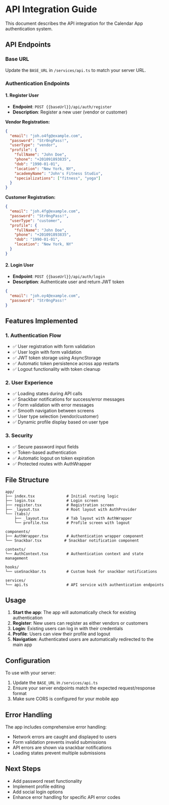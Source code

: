 # API Integration Guide

This document describes the API integration for the Calendar App authentication system.

## API Endpoints

### Base URL
Update the `BASE_URL` in `/services/api.ts` to match your server URL.

### Authentication Endpoints

#### 1. Register User
- **Endpoint**: `POST {{baseUrl}}/api/auth/register`
- **Description**: Register a new user (vendor or customer)

**Vendor Registration:**
```json
{
  "email": "joh.o4fg@example.com",
  "password": "Str0ngPass!",
  "userType": "vendor",
  "profile": {
    "fullName": "John Doe",
    "phone": "+201091893835",
    "dob": "1990-01-01",
    "location": "New York, NY",
    "academyName": "John's Fitness Studio",
    "specializations": ["fitness", "yoga"]
  }
}
```

**Customer Registration:**
```json
{
  "email": "joh.4fg@example.com",
  "password": "Str0ngPass!",
  "userType": "customer",
  "profile": {
    "fullName": "John Doe",
    "phone": "+201091893835",
    "dob": "1990-01-01",
    "location": "New York, NY"
  }
}
```

#### 2. Login User
- **Endpoint**: `POST {{baseUrl}}/api/auth/login`
- **Description**: Authenticate user and return JWT token

```json
{
  "email": "joh.oy4@example.com",
  "password": "Str0ngPass!"
}
```

## Features Implemented

### 1. Authentication Flow
- ✅ User registration with form validation
- ✅ User login with form validation
- ✅ JWT token storage using AsyncStorage
- ✅ Automatic token persistence across app restarts
- ✅ Logout functionality with token cleanup

### 2. User Experience
- ✅ Loading states during API calls
- ✅ Snackbar notifications for success/error messages
- ✅ Form validation with error messages
- ✅ Smooth navigation between screens
- ✅ User type selection (vendor/customer)
- ✅ Dynamic profile display based on user type

### 3. Security
- ✅ Secure password input fields
- ✅ Token-based authentication
- ✅ Automatic logout on token expiration
- ✅ Protected routes with AuthWrapper

## File Structure

```
app/
├── index.tsx              # Initial routing logic
├── login.tsx              # Login screen
├── register.tsx           # Registration screen
├── _layout.tsx            # Root layout with AuthProvider
└── (tabs)/
    ├── _layout.tsx        # Tab layout with AuthWrapper
    └── profile.tsx        # Profile screen with logout

components/
├── AuthWrapper.tsx        # Authentication wrapper component
└── Snackbar.tsx          # Snackbar notification component

contexts/
└── AuthContext.tsx        # Authentication context and state management

hooks/
└── useSnackbar.ts         # Custom hook for snackbar notifications

services/
└── api.ts                 # API service with authentication endpoints
```

## Usage

1. **Start the app**: The app will automatically check for existing authentication
2. **Register**: New users can register as either vendors or customers
3. **Login**: Existing users can log in with their credentials
4. **Profile**: Users can view their profile and logout
5. **Navigation**: Authenticated users are automatically redirected to the main app

## Configuration

To use with your server:

1. Update the `BASE_URL` in `/services/api.ts`
2. Ensure your server endpoints match the expected request/response format
3. Make sure CORS is configured for your mobile app

## Error Handling

The app includes comprehensive error handling:
- Network errors are caught and displayed to users
- Form validation prevents invalid submissions
- API errors are shown via snackbar notifications
- Loading states prevent multiple submissions

## Next Steps

- Add password reset functionality
- Implement profile editing
- Add social login options
- Enhance error handling for specific API error codes


